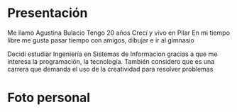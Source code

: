 # Presentación
Me llamo Agustina Bulacio
Tengo 20 años
Crecí y vivo en Pilar
En mi tiempo libre me gusta pasar tiempo con amigos, dibujar e ir al gimnasio

Decidi estudiar Ingeniería en Sistemas de Informacion gracias a que me interesa la programación, la tecnología. También considero que es una carrera que demanda el uso de la creatividad para resolver problemas

# Foto personal
